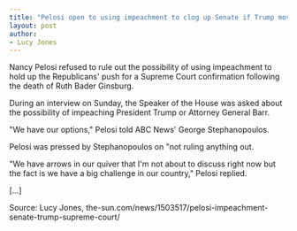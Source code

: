 ```yaml
---
title: "Pelosi open to using impeachment to clog up Senate if Trump moves to fill Supreme Court seat"
layout: post
author:
- Lucy Jones
---
```


Nancy Pelosi refused to rule out the possibility of using impeachment to hold up the Republicans' push for a Supreme Court confirmation following the death of Ruth Bader Ginsburg.

During an interview on Sunday, the Speaker of the House was asked about the possibility of impeaching President Trump or Attorney General Barr.

"We have our options," Pelosi told ABC News' George Stephanopoulos.

Pelosi was pressed by Stephanopoulos on "not ruling anything out.

"We have arrows in our quiver that I'm not about to discuss right now but the fact is we have a big challenge in our country," Pelosi replied.

[…]

Source: Lucy Jones, the-sun.com/news/1503517/pelosi-impeachment-senate-trump-supreme-court/
